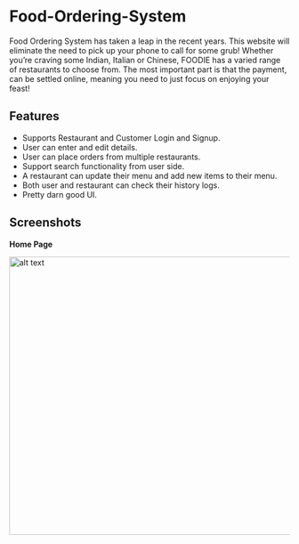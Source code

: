# Food-Ordering-System

Food Ordering System has taken a leap in the recent years. This website will eliminate the need to pick up your phone to call for some grub! Whether you’re craving some Indian, Italian or Chinese, FOODIE has a varied range of restaurants to choose from. The most important part is that the payment, can be settled online, meaning you need to just focus on enjoying your feast!

## Features

- Supports Restaurant and Customer Login and Signup.
- User can enter and edit details.
- User can place orders from multiple restaurants.
- Support search functionality from user side.
- A restaurant can update their menu and add new items to their menu.
- Both user and restaurant can check their history logs.
- Pretty darn good UI.

## Screenshots

**Home Page**

<img src="https://github.com/OmRajpurkar/Food-Ordering-System/blob/master/SCREENSHOTS/1.png" alt="alt text" width="800" height="500">

